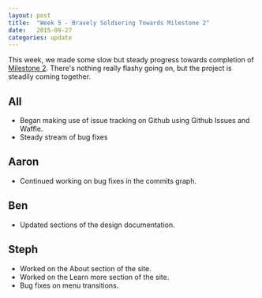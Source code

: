 ```yaml
---
layout: post
title:  "Week 5 - Bravely Soldiering Towards Milestone 2"
date:   2015-09-27
categories: update
---
```


This week, we made some slow but steady progress towards completion of [Milestone 2](https://github.com/gitrit/pending/wiki/Project-Roadmap). There's nothing really flashy going on, but the project is steadily coming together.

## All
* Began making use of issue tracking on Github using Github Issues and Waffle.
* Steady stream of bug fixes

## Aaron
* Continued working on bug fixes in the commits graph.

## Ben
* Updated sections of the design documentation.

## Steph
* Worked on the About section of the site.
* Worked on the Learn more section of the site.
* Bug fixes on menu transitions.